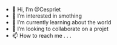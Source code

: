 - 👋 Hi, I’m @Cespriet
- 👀 I’m interested in smothing
- 🌱 I’m currently learning about the world
- 💞️ I’m looking to collaborate on a projet
- 📫 How to reach me . . . 

<!---
Cespriet/Cespriet is a ✨ special ✨ repository because its `README.md` (this file) appears on your GitHub profile.
You can click the Preview link to take a look at your changes.
--->
